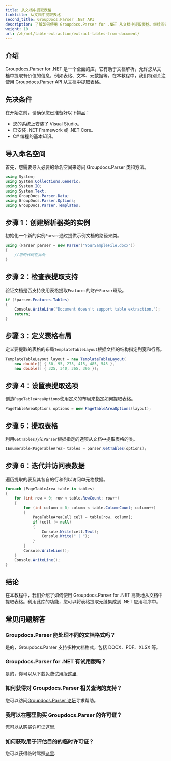 ```yaml
---
title: 从文档中提取表格
linktitle: 从文档中提取表格
second_title: GroupDocs.Parser .NET API
description: 了解如何使用 Groupdocs.Parser for .NET 从文档中提取表格。继续阅读有关集成此功能的详细指南。
weight: 10
url: /zh/net/table-extraction/extract-tables-from-document/
---
```

## 介绍
Groupdocs.Parser for .NET 是一个全面的库，它有助于文档解析，允许您从文档中提取有价值的信息，例如表格、文本、元数据等。在本教程中，我们特别关注使用 Groupdocs.Parser API 从文档中提取表格。
## 先决条件
在开始之前，请确保您已准备好以下物品：
- 您的系统上安装了 Visual Studio。
- 已安装 .NET Framework 或 .NET Core。
- C# 编程的基本知识。

## 导入命名空间
首先，您需要导入必要的命名空间来访问 Groupdocs.Parser 类和方法。
```csharp
using System;
using System.Collections.Generic;
using System.IO;
using System.Text;
using GroupDocs.Parser.Data;
using GroupDocs.Parser.Options;
using GroupDocs.Parser.Templates;
```
## 步骤 1：创建解析器类的实例
初始化一个新的实例`Parser`通过提供示例文档的路径来类。
```csharp
using (Parser parser = new Parser("YourSampleFile.docx"))
{
    //您的代码在此处
}
```
## 步骤 2：检查表提取支持
验证文档是否支持使用表格提取`Features`的财产`Parser`班级。
```csharp
if (!parser.Features.Tables)
{
    Console.WriteLine("Document doesn't support table extraction.");
    return;
}
```
## 步骤 3：定义表格布局
定义要提取的表格的布局`TemplateTableLayout`根据文档的结构指定列宽和行高。
```csharp
TemplateTableLayout layout = new TemplateTableLayout(
    new double[] { 50, 95, 275, 415, 485, 545 },
    new double[] { 325, 340, 365, 395 });
```
## 步骤 4：设置表提取选项
创造`PageTableAreaOptions`使用定义的布局来指定如何提取表格。
```csharp
PageTableAreaOptions options = new PageTableAreaOptions(layout);
```
## 步骤 5：提取表格
利用`GetTables`方法`Parser`根据指定的选项从文档中提取表格的类。
```csharp
IEnumerable<PageTableArea> tables = parser.GetTables(options);
```
## 步骤 6：迭代并访问表数据
遍历提取的表及其各自的行和列以访问单元格数据。
```csharp
foreach (PageTableArea table in tables)
{
    for (int row = 0; row < table.RowCount; row++)
    {
        for (int column = 0; column < table.ColumnCount; column++)
        {
            PageTableAreaCell cell = table[row, column];
            if (cell != null)
            {
                Console.Write(cell.Text);
                Console.Write(" | ");
            }
        }
        Console.WriteLine();
    }
    Console.WriteLine();
}
```
## 结论
在本教程中，我们介绍了如何使用 Groupdocs.Parser for .NET 高效地从文档中提取表格。利用此库的功能，您可以将表格提取无缝集成到 .NET 应用程序中。

## 常见问题解答
### Groupdocs.Parser 能处理不同的文档格式吗？
是的，Groupdocs.Parser 支持多种文档格式，包括 DOCX、PDF、XLSX 等。
### Groupdocs.Parser for .NET 有试用版吗？
是的，你可以从下载免费试用版[这里](https://releases.groupdocs.com/).
### 如何获得对 Groupdocs.Parser 相关查询的支持？
您可以访问[Groupdocs.Parser 论坛](https://forum.groupdocs.com/c/parser/17)寻求帮助。
### 我可以在哪里购买 Groupdocs.Parser 的许可证？
您可以从购买许可证[这里](https://purchase.groupdocs.com/buy).
### 如何获取用于评估目的的临时许可证？
您可以获得临时驾照[这里](https://purchase.groupdocs.com/temporary-license/).